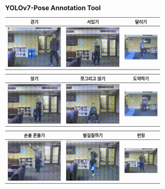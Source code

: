 
## YOLOv7-Pose Annotation Tool

걷기|서있기|달리기
--|--|--
<img src="https://github.com/Harry-KIT/HAR-World/blob/main/HAR-Annotator/assets/walking.gif" width="500" />|<img src="https://github.com/Harry-KIT/HAR-World/blob/main/HAR-Annotator/assets/standing.gif" width="500" />|<img src="https://github.com/Harry-KIT/HAR-World/blob/main/HAR-Annotator/assets/running.gif" width="300" />

앉기|쪼그리고 앉기|도약하기
--|--|--
<img src="https://github.com/Harry-KIT/HAR-World/blob/main/HAR-Annotator/assets/standing.gif" width="500" />|<img src="https://github.com/Harry-KIT/HAR-World/blob/main/HAR-Annotator/assets/sit_down.gif" width="500" />|<img src="https://github.com/Harry-KIT/HAR-World/blob/main/HAR-Annotator/assets/jumping.gif" width="300" />

손을 흔들기|발길질하기|펀칭
--|--|--
<img src="https://github.com/Harry-KIT/HAR-World/blob/main/HAR-Annotator/assets/hand_waving.gif" width="500" />|<img src="https://github.com/Harry-KIT/HAR-World/blob/main/HAR-Annotator/assets/kicking.gif" width="500" />|<img src="https://github.com/Harry-KIT/HAR-World/blob/main/HAR-Annotator/assets/punching.gif" width="300" />
